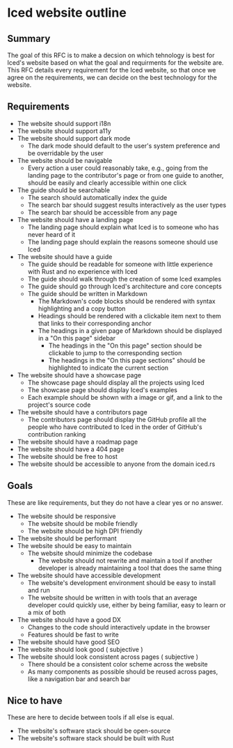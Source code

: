 # Iced website outline

## Summary

The goal of this RFC is to make a decsion on which tehnology is best for Iced's website based on what the goal and requirments for the website are. This RFC details every requirement for the Iced website, so that once we agree on the requirements, we can decide on the best technology for the website.

## Requirements

- The website should support i18n
- The website should support a11y
- The website should support dark mode
  - The dark mode should default to the user's system preference and be overridable by the user
- The website should be navigable
  - Every action a user could reasonably take, e.g., going from the landing page to the contributor's page or from one guide to another, should be easily and clearly accessible within one click
- The guide should be searchable
  - The search should automatically index the guide
  - The search bar should suggest results interactively as the user types
  - The search bar should be accessible from any page
- The website should have a landing page
  - The landing page should explain what Iced is to someone who has never heard of it
  - The landing page should explain the reasons someone should use Iced
- The website should have a guide
  - The guide should be readable for someone with little experience with Rust and no experience with Iced
  - The guide should walk through the creation of some Iced examples
  - The guide should go through Iced's architecture and core concepts
  - The guide should be written in Markdown
    - The Markdown's code blocks should be rendered with syntax highlighting and a copy button
    - Headings should be rendered with a clickable item next to them that links to their corresponding anchor
    - The headings in a given page of Markdown should be displayed in a "On this page" sidebar
      - The headings in the "On this page" section should be clickable to jump to the corresponding section
      - The headings in the "On this page sections" should be highlighted to indicate the current section
- The website should have a showcase page
  - The showcase page should display all the projects using Iced
  - The showcase page should display Iced's examples
  - Each example should be shown with a image or gif, and a link to the project's source code
- The website should have a contributors page
  - The contributors page should display the GitHub profile all the people who have contributed to Iced in the order of GitHub's contribution ranking
- The website should have a roadmap page
- The website should have a 404 page
- The website should be free to host
- The website should be accessible to anyone from the domain iced.rs

## Goals

These are like requirements, but they do not have a clear yes or no answer.

- The website should be responsive
  - The website should be mobile friendly
  - The website should be high DPI friendly
- The website should be performant
- The website should be easy to maintain
  - The website should minimize the codebase
    - The website should not rewrite and maintain a tool if another developer is already maintaining a tool that does the same thing
- The website should have accessible development
  - The website's development environment should be easy to install and run
  - The website should be written in with tools that an average developer could quickly use, either by being familiar, easy to learn or a mix of both
- The website should have a good DX
  - Changes to the code should interactively update in the browser
  - Features should be fast to write
- The website should have good SEO
- The website should look good ( subjective )
- The website should look consistent across pages ( subjective )
  - There should be a consistent color scheme across the website
  - As many components as possible should be reused across pages, like a navigation bar and search bar

## Nice to have

These are here to decide between tools if all else is equal.

- The website's software stack should be open-source
- The website's software stack should be built with Rust

